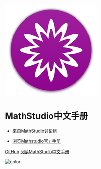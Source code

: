 <!-- _coverpage.md -->

![logo](_media/mathstudio_logo.png)

<!-- # docsify <small>3.5</small> -->

# MathStudio中文手册

- 来自MathStudio讨论组
<!-- - 浏览[关于我们](/#关于我们)，了解MathStudio讨论群或加入我们 -->
- [浏览Mathstudio官方手册](http://mathstud.io/manual/)

[GitHub](https://github.com/Reagan1947/MathstudioWiki)
[阅读MathStudio中文手册](TheBasics/)

<!-- 背景图片 -->

<!-- ![](_media/bg.png) -->

<!-- 背景色 -->

![color](#ffffff)
